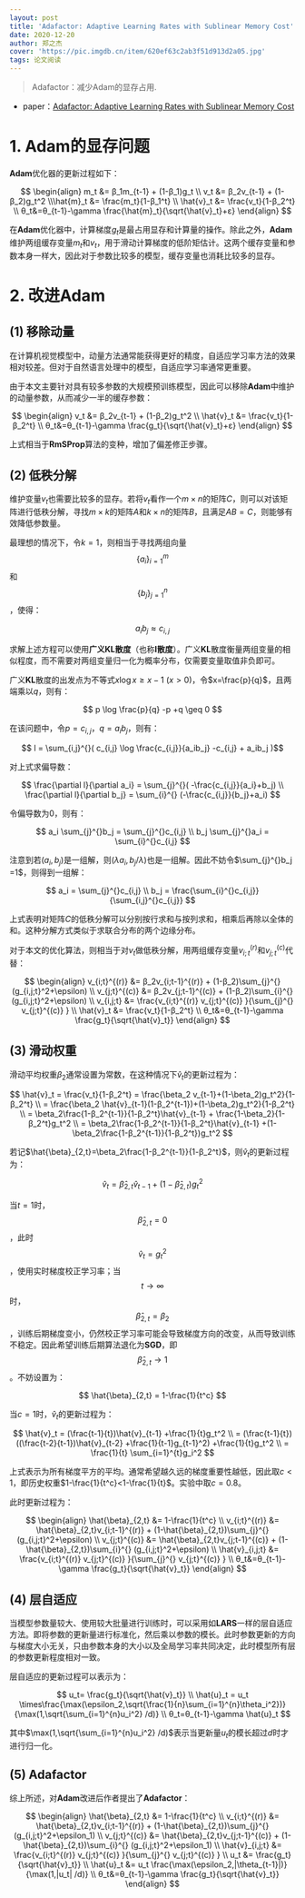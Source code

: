 ```yaml
---
layout: post
title: 'Adafactor: Adaptive Learning Rates with Sublinear Memory Cost'
date: 2020-12-20
author: 郑之杰
cover: 'https://pic.imgdb.cn/item/620ef63c2ab3f51d913d2a05.jpg'
tags: 论文阅读
---
```


> Adafactor：减少Adam的显存占用.

- paper：[Adafactor: Adaptive Learning Rates with Sublinear Memory Cost](https://arxiv.org/abs/1804.04235)

# 1. Adam的显存问题

**Adam**优化器的更新过程如下：

$$ \begin{align} m_t &= β_1m_{t-1} + (1-β_1)g_t \\ v_t &= β_2v_{t-1} + (1-β_2)g_t^2 \\\hat{m}_t &= \frac{m_t}{1-β_1^t} \\ \hat{v}_t &= \frac{v_t}{1-β_2^t} \\ θ_t&=θ_{t-1}-\gamma \frac{\hat{m}_t}{\sqrt{\hat{v}_t}+ε} \end{align} $$

在**Adam**优化器中，计算梯度$g_t$是最占用显存和计算量的操作。除此之外，**Adam**维护两组缓存变量$m_t$和$v_t$，用于滑动计算梯度的低阶矩估计。这两个缓存变量和参数本身一样大，因此对于参数比较多的模型，缓存变量也消耗比较多的显存。

# 2. 改进Adam

## (1) 移除动量

在计算机视觉模型中，动量方法通常能获得更好的精度，自适应学习率方法的效果相对较差。但对于自然语言处理中的模型，自适应学习率通常更重要。

由于本文主要针对具有较多参数的大规模预训练模型，因此可以移除**Adam**中维护的动量参数，从而减少一半的缓存参数：

$$ \begin{align}  v_t &= β_2v_{t-1} + (1-β_2)g_t^2 \\ \hat{v}_t &= \frac{v_t}{1-β_2^t} \\ θ_t&=θ_{t-1}-\gamma \frac{g_t}{\sqrt{\hat{v}_t}+ε} \end{align} $$

上式相当于**RmSProp**算法的变种，增加了偏差修正步骤。

## (2) 低秩分解
维护变量$v_t$也需要比较多的显存。若将$v_t$看作一个$m \times n$的矩阵$C$，则可以对该矩阵进行低秩分解，寻找$m \times k$的矩阵$A$和$k \times n$的矩阵$B$，且满足$AB=C$，则能够有效降低参数量。

最理想的情况下，令$k=1$，则相当于寻找两组向量$$\{a_i\}_{i=1}^{m}$$和$$\{b_j\}_{j=1}^{n}$$，使得：

$$ a_ib_j ≈ c_{i,j} $$

求解上述方程可以使用**广义KL散度**（也称**I散度**）。广义**KL**散度衡量两组变量的相似程度，而不需要对两组变量归一化为概率分布，仅需要变量取值非负即可。

广义**KL**散度的出发点为不等式$x \log x \geq x-1$ ($x>0$)，令$x=\frac{p}{q}$，且两端乘以$q$，则有：

$$ p \log \frac{p}{q} -p +q \geq 0 $$

在该问题中，令$p=c_{i,j}$，$q=a_ib_j$，则有：

$$ l = \sum_{i,j}^{}( c_{i,j} \log \frac{c_{i,j}}{a_ib_j} -c_{i,j} + a_ib_j )$$

对上式求偏导数：

$$ \frac{\partial l}{\partial a_i} = \sum_{j}^{}( -\frac{c_{i,j}}{a_i}+b_j) \\ \frac{\partial l}{\partial b_j} = \sum_{i}^{} (-\frac{c_{i,j}}{b_j}+a_i) $$

令偏导数为$0$，则有：

$$ a_i \sum_{j}^{}b_j = \sum_{j}^{}c_{i,j} \\ b_j  \sum_{j}^{}a_i = \sum_{i}^{}c_{i,j} $$

注意到若$(a_i,b_j)$是一组解，则$(\lambda a_i,b_j / \lambda)$也是一组解。因此不妨令$\sum_{j}^{}b_j =1$，则得到一组解：

$$ a_i = \sum_{j}^{}c_{i,j} \\ b_j   = \frac{\sum_{i}^{}c_{i,j}}{\sum_{i,j}^{}c_{i,j}} $$

上式表明对矩阵$C$的低秩分解可以分别按行求和与按列求和，相乘后再除以全体的和。这种分解方式类似于求联合分布的两个边缘分布。

对于本文的优化算法，则相当于对$v_t$做低秩分解，用两组缓存变量$v_{i;t}^{(r)}$和$v_{j;t}^{(c)}$代替：

$$ \begin{align}  v_{i;t}^{(r)}  &= β_2v_{i;t-1}^{(r)} + (1-β_2)\sum_{j}^{} (g_{i,j;t}^2+\epsilon) \\ v_{j;t}^{(c)}  &= β_2v_{j;t-1}^{(c)} + (1-β_2)\sum_{i}^{} (g_{i,j;t}^2+\epsilon) \\ v_{i,j;t} &= \frac{v_{i;t}^{(r)} v_{j;t}^{(c)} }{\sum_{j}^{} v_{j;t}^{(c)} } \\ \hat{v}_t &= \frac{v_t}{1-β_2^t} \\ θ_t&=θ_{t-1}-\gamma \frac{g_t}{\sqrt{\hat{v}_t}} \end{align} $$

## (3) 滑动权重

滑动平均权重$\beta_2$通常设置为常数，在这种情况下$\hat{v}_t$的更新过程为：

$$ \hat{v}_t = \frac{v_t}{1-β_2^t} = \frac{\beta_2 v_{t-1}+(1-\beta_2)g_t^2}{1-β_2^t} \\ = \frac{\beta_2 \hat{v}_{t-1}(1-β_2^{t-1})+(1-\beta_2)g_t^2}{1-β_2^t} \\ = \beta_2\frac{1-β_2^{t-1}}{1-β_2^t}\hat{v}_{t-1} + \frac{1-\beta_2}{1-β_2^t}g_t^2 \\ = \beta_2\frac{1-β_2^{t-1}}{1-β_2^t}\hat{v}_{t-1} +(1-\beta_2\frac{1-β_2^{t-1}}{1-β_2^t})g_t^2 $$

若记$\hat{\beta}_{2,t}=\beta_2\frac{1-β_2^{t-1}}{1-β_2^t}$，则$\hat{v}_t$的更新过程为：

$$ \hat{v}_t = \hat{\beta}_{2,t}\hat{v}_{t-1} +(1-\hat{\beta}_{2,t})g_t^2 $$

当$t=1$时，$$\hat{\beta}_{2,t}=0$$，此时$$\hat{v}_t=g_t^2$$，使用实时梯度校正学习率；当$$t \to ∞$$时，$$\hat{\beta}_{2,t}=\beta_2$$，训练后期梯度变小，仍然校正学习率可能会导致梯度方向的改变，从而导致训练不稳定。因此希望训练后期算法退化为**SGD**，即$$\hat{\beta}_{2,t}\to 1$$。不妨设置为：

$$ \hat{\beta}_{2,t} = 1-\frac{1}{t^c} $$

当$c=1$时，$\hat{v}_t$的更新过程为：

$$ \hat{v}_t = (\frac{t-1}{t})\hat{v}_{t-1} +\frac{1}{t}g_t^2 \\ = (\frac{t-1}{t})((\frac{t-2}{t-1})\hat{v}_{t-2} +\frac{1}{t-1}g_{t-1}^2) +\frac{1}{t}g_t^2 \\ = \frac{1}{t} \sum_{i=1}^{t}g_i^2 $$

上式表示为所有梯度平方的平均。通常希望越久远的梯度重要性越低，因此取$c<1$，即历史权重$1-\frac{1}{t^c}<1-\frac{1}{t}$。实验中取$c=0.8$。

此时更新过程为：

$$ \begin{align} \hat{\beta}_{2,t} &= 1-\frac{1}{t^c} \\ v_{i;t}^{(r)}  &= \hat{\beta}_{2,t}v_{i;t-1}^{(r)} + (1-\hat{\beta}_{2,t})\sum_{j}^{} (g_{i,j;t}^2+\epsilon) \\ v_{j;t}^{(c)}  &= \hat{\beta}_{2,t}v_{j;t-1}^{(c)} + (1-\hat{\beta}_{2,t})\sum_{i}^{} (g_{i,j;t}^2+\epsilon) \\ \hat{v}_{i,j;t} &= \frac{v_{i;t}^{(r)} v_{j;t}^{(c)} }{\sum_{j}^{} v_{j;t}^{(c)} } \\  θ_t&=θ_{t-1}-\gamma \frac{g_t}{\sqrt{\hat{v}_t}} \end{align} $$

## (4) 层自适应

当模型参数量较大、使用较大批量进行训练时，可以采用如**LARS**一样的层自适应方法。即将参数的更新量进行标准化，然后乘以参数的模长。此时参数更新的方向与梯度大小无关，只由参数本身的大小以及全局学习率共同决定，此时模型所有层的参数更新程度相对一致。

层自适应的更新过程可以表示为：

$$ u_t= \frac{g_t}{\sqrt{\hat{v}_t}} \\ \hat{u}_t = u_t \times\frac{\max(\epsilon_2,\sqrt{\frac{1}{n}\sum_{i=1}^{n}\theta_i^2})}{\max(1,\sqrt{\sum_{i=1}^{n}u_i^2} /d)} \\ θ_t=θ_{t-1}-\gamma \hat{u}_t $$

其中$\max(1,\sqrt{\sum_{i=1}^{n}u_i^2} /d)$表示当更新量$u_t$的模长超过$d$时才进行归一化。

## (5) Adafactor

综上所述，对**Adam**改进后作者提出了**Adafactor**：


$$ \begin{align} \hat{\beta}_{2,t} &= 1-\frac{1}{t^c} \\ v_{i;t}^{(r)}  &= \hat{\beta}_{2,t}v_{i;t-1}^{(r)} + (1-\hat{\beta}_{2,t})\sum_{j}^{} (g_{i,j;t}^2+\epsilon_1) \\ v_{j;t}^{(c)}  &= \hat{\beta}_{2,t}v_{j;t-1}^{(c)} + (1-\hat{\beta}_{2,t})\sum_{i}^{} (g_{i,j;t}^2+\epsilon_1) \\ \hat{v}_{i,j;t} &= \frac{v_{i;t}^{(r)} v_{j;t}^{(c)} }{\sum_{j}^{} v_{j;t}^{(c)} } \\ u_t &= \frac{g_t}{\sqrt{\hat{v}_t}} \\ \hat{u}_t &= u_t \frac{\max(\epsilon_2,|\theta_{t-1}|)}{\max(1,|u_t| /d)} \\  θ_t&=θ_{t-1}-\gamma \frac{g_t}{\sqrt{\hat{v}_t}} \end{align} $$


